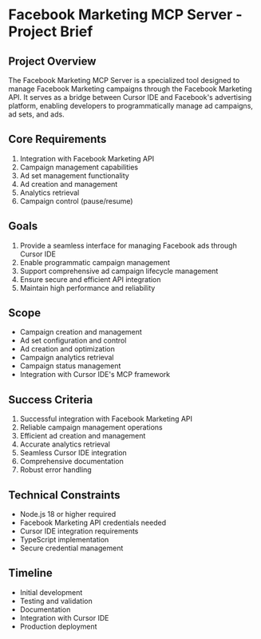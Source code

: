 # Facebook Marketing MCP Server - Project Brief

## Project Overview
The Facebook Marketing MCP Server is a specialized tool designed to manage Facebook Marketing campaigns through the Facebook Marketing API. It serves as a bridge between Cursor IDE and Facebook's advertising platform, enabling developers to programmatically manage ad campaigns, ad sets, and ads.

## Core Requirements
1. Integration with Facebook Marketing API
2. Campaign management capabilities
3. Ad set management functionality
4. Ad creation and management
5. Analytics retrieval
6. Campaign control (pause/resume)

## Goals
1. Provide a seamless interface for managing Facebook ads through Cursor IDE
2. Enable programmatic campaign management
3. Support comprehensive ad campaign lifecycle management
4. Ensure secure and efficient API integration
5. Maintain high performance and reliability

## Scope
- Campaign creation and management
- Ad set configuration and control
- Ad creation and optimization
- Campaign analytics retrieval
- Campaign status management
- Integration with Cursor IDE's MCP framework

## Success Criteria
1. Successful integration with Facebook Marketing API
2. Reliable campaign management operations
3. Efficient ad creation and management
4. Accurate analytics retrieval
5. Seamless Cursor IDE integration
6. Comprehensive documentation
7. Robust error handling

## Technical Constraints
- Node.js 18 or higher required
- Facebook Marketing API credentials needed
- Cursor IDE integration requirements
- TypeScript implementation
- Secure credential management

## Timeline
- Initial development
- Testing and validation
- Documentation
- Integration with Cursor IDE
- Production deployment 